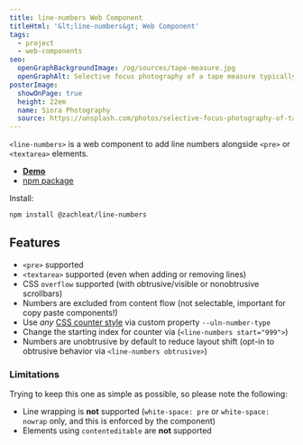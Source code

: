 ```yaml
---
title: line-numbers Web Component
titleHtml: '&lt;line-numbers&gt; Web Component'
tags:
  - project
  - web-components
seo:
  openGraphBackgroundImage: /og/sources/tape-measure.jpg
  openGraphAlt: Selective focus photography of a tape measure typically used for clothing
posterImage:
  showOnPage: true
  height: 22em
  name: Siora Photography
  source: https://unsplash.com/photos/selective-focus-photography-of-tape-measure-cixohzDpNIo
---
```

`<line-numbers>` is a web component to add line numbers alongside `<pre>` or `<textarea>` elements.

- [**Demo**](https://zachleat.github.io/line-numbers/demo.html)
- [npm package](https://www.npmjs.com/package/@zachleat/line-numbers)

Install:

```sh
npm install @zachleat/line-numbers
```

## Features

- `<pre>` supported
- `<textarea>` supported (even when adding or removing lines)
- CSS `overflow` supported (with obtrusive/visible or nonobtrusive scrollbars)
- Numbers are excluded from content flow (not selectable, important for copy paste components!)
- Use _any_ [CSS counter style](https://developer.mozilla.org/en-US/docs/Web/CSS/counter#counter-style) via custom property `--uln-number-type`
- Change the starting index for counter via (`<line-numbers start="999">`)
- Numbers are unobtrusive by default to reduce layout shift (opt-in to obtrusive behavior via `<line-numbers obtrusive>`)

### Limitations

Trying to keep this one as simple as possible, so please note the following:

- Line wrapping is **not** supported (`white-space: pre` or `white-space: nowrap` only, and this is enforced by the component)
- Elements using `contenteditable` are **not** supported
